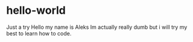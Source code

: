 # hello-world
Just a try
Hello my name is Aleks
Im actually really dumb but i will try my best to learn how to code.

